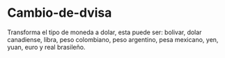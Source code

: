 # Cambio-de-dvisa
 Transforma el tipo de moneda a dolar, esta puede ser: bolivar, dolar canadiense, libra, peso colombiano, peso argentino, pesa mexicano, yen, yuan, euro y real brasileño.
